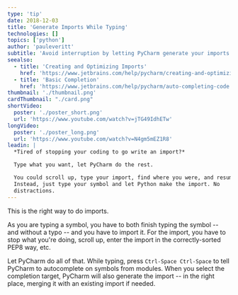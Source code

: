 ```yaml
---
type: 'tip'
date: 2018-12-03
title: 'Generate Imports While Typing'
technologies: []
topics: ['python']
author: 'pauleveritt'
subtitle: 'Avoid interruption by letting PyCharm generate your imports as you type.'
seealso:
  - title: 'Creating and Optimizing Imports'
    href: 'https://www.jetbrains.com/help/pycharm/creating-and-optimizing-imports.html'
  - title: 'Basic Completion'
    href: 'https://www.jetbrains.com/help/pycharm/auto-completing-code.html#basic_completion'
thumbnail: './thumbnail.png'
cardThumbnail: "./card.png"
shortVideo:
  poster: './poster_short.png'
  url: 'https://www.youtube.com/watch?v=jTG49IdhETw'
longVideo:
  poster: './poster_long.png'
  url: 'https://www.youtube.com/watch?v=N4gm5mEZ1R8'
leadin: |
  *Tired of stopping your coding to go write an import?*

  Type what you want, let PyCharm do the rest.

  You could scroll up, type your import, find where you were, and resume. 
  Instead, just type your symbol and let Python make the import. No 
  distractions.
---
```


This is the right way to do imports.

As you are typing a symbol, you have to both finish typing the symbol -- and
without a typo -- and you have to import it. For the import, you have to stop
what you're doing, scroll up, enter the import in the correctly-sorted PEP8
way, etc.

Let PyCharm do all of that. While typing, press `Ctrl-Space Ctrl-Space`
to tell PyCharm to autocomplete on symbols from modules. When you select
the completion target, PyCharm will also generate the import -- in the right
place, merging it with an existing import if needed.

